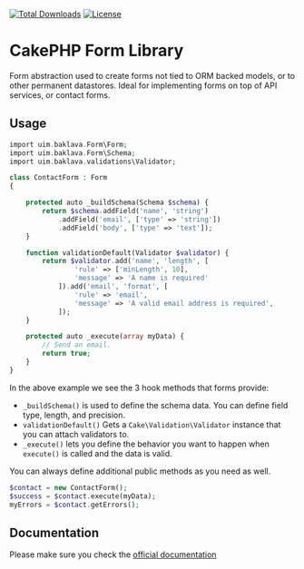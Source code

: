 [![Total Downloads](https://img.shields.io/packagist/dt/cakephp/form.svg?style=flat-square)](https://packagist.org/packages/cakephp/form)
[![License](https://img.shields.io/badge/license-MIT-blue.svg?style=flat-square)](LICENSE.txt)

# CakePHP Form Library

Form abstraction used to create forms not tied to ORM backed models,
or to other permanent datastores. Ideal for implementing forms on top of
API services, or contact forms.

## Usage


```php
import uim.baklava.Form\Form;
import uim.baklava.Form\Schema;
import uim.baklava.validations\Validator;

class ContactForm : Form
{

    protected auto _buildSchema(Schema $schema) {
        return $schema.addField('name', 'string')
            .addField('email', ['type' => 'string'])
            .addField('body', ['type' => 'text']);
    }

    function validationDefault(Validator $validator) {
        return $validator.add('name', 'length', [
                'rule' => ['minLength', 10],
                'message' => 'A name is required'
            ]).add('email', 'format', [
                'rule' => 'email',
                'message' => 'A valid email address is required',
            ]);
    }

    protected auto _execute(array myData) {
        // Send an email.
        return true;
    }
}
```

In the above example we see the 3 hook methods that forms provide:

- `_buildSchema()` is used to define the schema data. You can define field type, length, and precision.
- `validationDefault()` Gets a `Cake\Validation\Validator` instance that you can attach validators to.
- `_execute()` lets you define the behavior you want to happen when `execute()` is called and the data is valid.

You can always define additional public methods as you need as well.

```php
$contact = new ContactForm();
$success = $contact.execute(myData);
myErrors = $contact.getErrors();
```

## Documentation

Please make sure you check the [official documentation](https://book.cakephp.org/4/en/core-libraries/form.html)
